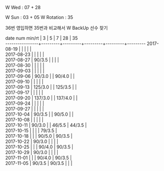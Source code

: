 W Wed      : 07 + 28

W Sun      : 03 + 05
W Rotation :      35

36번 영입하면 35번과 비교해서 W BackUp 선수 찾기

date num min/rt |    3    |    5    |    7    |    28   |    35   
----------------+---------+---------+---------+---------+---------
2017-08-19      |         |         |         |         |        
2017-08-23      |         |         |         |         |        
2017-08-27      |  90/3.5 |         |         |         |        
2017-08-30      |         |         |         |         |        
2017-09-03      |         |         |         |         |        
2017-09-06      |  90/3.0 |         |  90/4.0 |         |        
2017-09-10      |         |         |         |         |        
2017-09-13      | 125/3.0 |         | 125/3.5 |         |        
2017-09-17      |         |         |         |         |        
2017-09-20      | 137/3.0 |         | 137/4.0 |         |        
2017-09-24      |         |         |         |         |        
2017-09-27      |         |         |         |         |        
2017-10-04      |  90/3.5 |         |  90/5.0 |         |        
2017-10-08      |         |         |         |         |        
2017-10-11      |  90/3.0 |         |  46/5.5 |  44/3.5 |        
2017-10-15      |         |         |         |  79/3.5 |        
2017-10-18      |         |         |  90/5.0 |  90/3.5 |        
2017-10-22      |  90/3.0 |         |         |         |        
2017-10-25      |         |         |  90/4.0 |  90/3.5 |        
2017-10-29      |  90/3.0 |         |         |         |        
2017-11-01      |         |         |  90/4.0 |  90/3.5 |        
2017-11-05      |  90/3.5 |  90/3.5 |         |         |        


